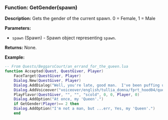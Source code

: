 ### Function: GetGender(spawn)

**Description:**
Gets the gender of the current spawn.  0 = Female, 1 = Male

**Parameters:**
- `spawn` (Spawn) - Spawn object representing `spawn`.

**Returns:** None.

**Example:**

```lua
-- From Quests/BeggarsCourt/an_errand_for_the_queen.lua
function Accepted(Quest, QuestGiver, Player)
	FaceTarget(QuestGiver, Player)
	Dialog.New(QuestGiver, Player)
	Dialog.AddDialog("Well, you're late, good man.  I've been puffing up my cheeks and snorting loudly, hoping you'd find me.  My entourage deserted me, and now you must execute them.  Go find these ogres and kill them; they hide in the Sprawl and call themselves Giantslayer Bashers.  Now, go child.  Queenly blessings to you!")
	Dialog.AddVoiceover("voiceover/english/tullia_domna/fprt_hood04/quests/tulladomna/tulla_x1_accept.mp3", 2208976682, 3386849948)
	PlayFlavor(QuestGiver, "", "", "scold", 0, 0, Player, 0)
	Dialog.AddOption("At once, my 'Queen'.")
	if GetGender(Player)== 2 then
	Dialog.AddOption("I'm not a man, but ...err, Yes, my 'Queen'.")
	end    
```
